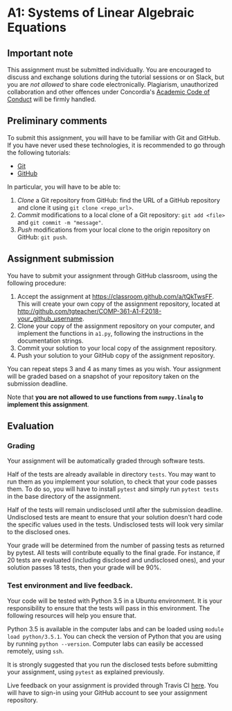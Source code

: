 # A1: Systems of Linear Algebraic Equations


## Important note

This assignment must be submitted individually. You are encouraged to 
discuss and exchange solutions during the tutorial sessions or on 
Slack, but you are *not allowed* to share code electronically. 
Plagiarism, unauthorized collaboration and other offences under 
Concordia's [Academic Code of Conduct](http://www.concordia.ca/students/academic-integrity/offences.html) will be firmly handled. 

## Preliminary comments

To submit this assignment, you will have to be familiar with Git and
GitHub. If you have never used these technologies, it is recommended to 
go through the following tutorials:
* [Git](https://rogerdudler.github.io/git-guide)
* [GitHub](https://guides.github.com/)

In particular, you will have to be able to:
1. *Clone* a Git repository from GitHub: find the URL of a GitHub repository
and clone it using `git clone <repo_url>`.
2. *Commit* modifications to a local clone of a Git repository: `git add <file>` and `git commit -m "message"`.
3. *Push* modifications from your local clone to the origin repository on GitHub: `git push`.

## Assignment submission

You have to submit your assignment through GitHub classroom, using the following procedure:
1. Accept the assignment at https://classroom.github.com/a/tQkTwsFF. This will create your own copy
   of the assignment repository, located at http://github.com/tgteacher/COMP-361-A1-F2018-your_github_username.
2. Clone your copy of the assignment repository on your computer, and 
implement the functions in `a1.py`, following the instructions in the 
documentation strings.
3. Commit your solution to your local copy of the assignment repository.
4. Push your solution to your GitHub copy of the assignment repository.

You can repeat steps 3 and 4 as many times as you wish. Your assignment 
will be graded based on a snapshot of your repository taken on the 
submission deadline.

Note that **you are not allowed to use functions from 
`numpy.linalg` to implement this assignment**.


## Evaluation

### Grading

Your assignment will be automatically graded through software tests. 

Half of the tests are already available in directory `tests`. You
may want to run them as you implement your solution, to check that your
code passes them. To do so, you will have to install `pytest` and simply
run `pytest tests` in the base directory of the assignment. 

Half of the tests will remain undisclosed until after the submission deadline.
Undisclosed tests are meant to ensure that your solution doesn't hard code the
specific values used in the tests. Undisclosed tests will look very similar to the
disclosed ones.

Your grade will be determined from the number of passing tests as 
returned by pytest. All tests will contribute equally to the final 
grade. For instance, if 20 tests are evaluated (including disclosed and 
undisclosed ones), and your solution passes 18 tests, then your grade 
will be 90%.

### Test environment and live feedback.

Your code will be tested with Python 3.5 in a Ubuntu environment. It is 
your responsibility to ensure that the tests will pass in this 
environment. The following resources will help you ensure that.

Python 3.5 is available in the computer labs and can be loaded using 
`module load python/3.5.1`. You can check the version of Python that 
you are using by running `python --version`. Computer labs can easily be
accessed remotely, using `ssh`.

It is strongly suggested that you run the disclosed tests before 
submitting your assignment, using `pytest` as explained previously. 

Live feedback on your assignment is provided through Travis CI 
[here](https://travis-ci.com/tgteacher). You will have to sign-in using 
your GitHub account to see your assignment repository.

